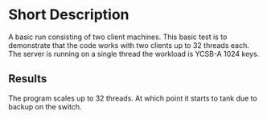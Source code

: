 # Short Description

A basic run consisting of two client machines. This basic test is to demonstrate
that the code works with two clients up to 32 threads each. The server is
running on a single thread the workload is YCSB-A 1024 keys.  


## Results

The program scales up to 32 threads. At which point it starts to tank due to backup on the switch.
